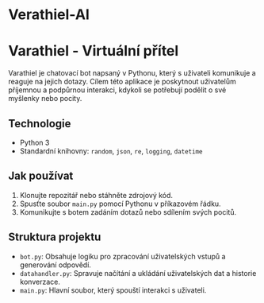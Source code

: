 # Verathiel-AI
# Varathiel - Virtuální přítel

Varathiel je chatovací bot napsaný v Pythonu, který s uživateli komunikuje a reaguje na jejich dotazy. Cílem této aplikace je poskytnout uživatelům příjemnou a podpůrnou interakci, kdykoli se potřebují podělit o své myšlenky nebo pocity.

## Technologie

- Python 3
- Standardní knihovny: `random`, `json`, `re`, `logging`, `datetime`

## Jak používat

1. Klonujte repozitář nebo stáhněte zdrojový kód.
2. Spusťte soubor `main.py` pomocí Pythonu v příkazovém řádku.
3. Komunikujte s botem zadáním dotazů nebo sdílením svých pocitů.

## Struktura projektu

- `bot.py`: Obsahuje logiku pro zpracování uživatelských vstupů a generování odpovědí.
- `datahandler.py`: Spravuje načítání a ukládání uživatelských dat a historie konverzace.
- `main.py`: Hlavní soubor, který spouští interakci s uživateli.
